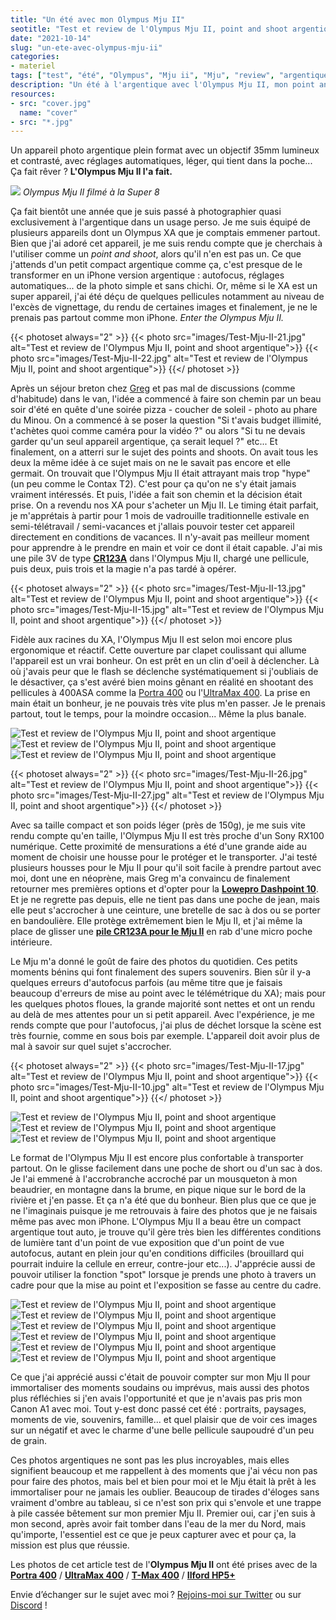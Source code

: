 ```yaml
---
title: "Un été avec mon Olympus Mju II"
seotitle: "Test et review de l'Olympus Mju II, point and shoot argentique"
date: "2021-10-14"
slug: "un-ete-avec-olympus-mju-ii"
categories:
- materiel
tags: ["test", "été", "Olympus", "Mju ii", "Mju", "review", "argentique", "appareil photo", "point and shoot"]
description: "Un été à l'argentique avec l'Olympus Mju II, mon point and shoot favoris."
resources:
- src: "cover.jpg"
  name: "cover"
- src: "*.jpg"
---
```


Un appareil photo argentique plein format avec un objectif 35mm lumineux et contrasté, avec réglages automatiques, léger, qui tient dans la poche... Ça fait rêver ? **L'Olympus Mju II l'a fait.**

![](images/olympusmjuII.gif)
_Olympus Mju II filmé à la Super 8_

Ça fait bientôt une année que je suis passé à photographier quasi exclusivement à l'argentique dans un usage perso. Je me suis équipé de plusieurs appareils dont un Olympus XA que je comptais emmener partout. Bien que j'ai adoré cet appareil, je me suis rendu compte que je cherchais à l'utiliser comme un _point and shoot_, alors qu'il n'en est pas un. Ce que j'attends d'un petit compact argentique comme ça, c'est presque de le transformer en un iPhone version argentique : autofocus, réglages automatiques... de la photo simple et sans chichi. Or, même si le XA est un super appareil, j'ai été déçu de quelques pellicules notamment au niveau de l'excès de vignettage, du rendu de certaines images et finalement, je ne le prenais pas partout comme mon iPhone. _Enter the Olympus Mju II._

{{< photoset always="2" >}} {{< photo src="images/Test-Mju-II-21.jpg" alt="Test et review de l'Olympus Mju II, point and shoot argentique">}} {{< photo src="images/Test-Mju-II-22.jpg" alt="Test et review de l'Olympus Mju II, point and shoot argentique">}} {{</ photoset >}}

Après un séjour breton chez [Greg](https://gregorymignard.com) et pas mal de discussions (comme d'habitude) dans le van, l'idée a commencé à faire son chemin par un beau soir d'été en quête d'une soirée pizza - coucher de soleil - photo au phare du Minou. On a commencé à se poser la question "Si t'avais budget illimité, t'achètes quoi comme caméra pour la vidéo ?" ou alors "Si tu ne devais garder qu'un seul appareil argentique, ça serait lequel ?" etc... Et finalement, on a atterri sur le sujet des points and shoots. On avait tous les deux la même idée à ce sujet mais on ne le savait pas encore et elle germait. On trouvait que l'Olympus Mju II était attrayant mais trop "hype" (un peu comme le Contax T2). C'est pour ça qu'on ne s'y était jamais vraiment intéressés. Et puis, l'idée a fait son chemin et la décision était prise. On a revendu nos XA pour s'acheter un Mju II. Le timing était parfait, je m'apprétais à partir pour 1 mois de vadrouille traditionnelle estivale en semi-télétravail / semi-vacances et j'allais pouvoir tester cet appareil directement en conditions de vacances. Il n'y-avait pas meilleur moment pour apprendre à le prendre en main et voir ce dont il était capable. J'ai mis une pile 3V de type [**CR123A**](https://amzn.to/3j139iC) dans l'Olympus Mju II, chargé une pellicule, puis deux, puis trois et la magie n'a pas tardé à opérer.


{{< photoset always="2" >}} {{< photo src="images/Test-Mju-II-13.jpg" alt="Test et review de l'Olympus Mju II, point and shoot argentique">}} {{< photo src="images/Test-Mju-II-15.jpg" alt="Test et review de l'Olympus Mju II, point and shoot argentique">}} {{</ photoset >}}

Fidèle aux racines du XA, l'Olympus Mju II est selon moi encore plus ergonomique et réactif. Cette ouverture par clapet coulissant qui allume l'appareil est un vrai bonheur. On est prêt en un clin d'oeil à déclencher. Là où j'avais peur que le flash se déclenche systématiquement si j'oubliais de le désactiver, ça s'est avéré bien moins gênant en réalité en shootant des pellicules à 400ASA comme la [Portra 400](https://www.digit-photo.com/KODAK-Portra-400-135-36-Poses-X5-rKFILM386.html?dpa_id=21) ou l'[UltraMax 400](https://www.digit-photo.com/KODAK-Ultramax-400-135-36-Poses-X3-rKODAK41024389.html?dpa_id=21). La prise en main était un bonheur, je ne pouvais très vite plus m'en passer. Je le prenais partout, tout le temps, pour la moindre occasion... Même la plus banale.

![Test et review de l'Olympus Mju II, point and shoot argentique](images/Test-Mju-II-0.jpg)
![Test et review de l'Olympus Mju II, point and shoot argentique](images/Test-Mju-II-1.jpg)
![Test et review de l'Olympus Mju II, point and shoot argentique](images/Test-Mju-II-9.jpg)

{{< photoset always="2" >}} {{< photo src="images/Test-Mju-II-26.jpg" alt="Test et review de l'Olympus Mju II, point and shoot argentique">}} {{< photo src="images/Test-Mju-II-27.jpg" alt="Test et review de l'Olympus Mju II, point and shoot argentique">}} {{</ photoset >}}

Avec sa taille compact et son poids léger (près de 150g), je me suis vite rendu compte qu'en taille, l'Olympus Mju II est très proche d'un Sony RX100 numérique. Cette proximité de mensurations a été d'une grande aide au moment de choisir une housse pour le protéger et le transporter. J'ai testé plusieurs housses pour le Mju II pour qu'il soit facile à prendre partout avec moi, dont une en néoprène, mais Greg m'a convaincu de finalement retourner mes premières options et d'opter pour la [**Lowepro Dashpoint 10**](https://www.digit-photo.com/LOWEPRO-Etui-Dashpoint-10-Gris-rLOWEPROLP364380WW.html?dpa_id=21). Et je ne regrette pas depuis, elle ne tient pas dans une poche de jean, mais elle peut s'accrocher à une ceinture, une bretelle de sac à dos ou se porter en bandoulière. Elle protège extrêmement bien le Mju II, et j'ai même la place de glisser une [**pile CR123A pour le Mju II**](https://amzn.to/3j139iC) en rab d'une micro poche intérieure.

Le Mju m'a donné le goût de faire des photos du quotidien. Ces petits moments bénins qui font finalement des supers souvenirs. Bien sûr il y-a quelques erreurs d'autofocus parfois (au même titre que je faisais beaucoup d'erreurs de mise au point avec le télémétrique du XA); mais pour les quelques photos floues, la grande majorité sont nettes et ont un rendu au delà de mes attentes pour un si petit appareil. Avec l'expérience, je me rends compte que pour l'autofocus, j'ai plus de déchet lorsque la scène est très fournie, comme en sous bois par exemple. L'appareil doit avoir plus de mal à savoir sur quel sujet s'accrocher.

{{< photoset always="2" >}} {{< photo src="images/Test-Mju-II-17.jpg" alt="Test et review de l'Olympus Mju II, point and shoot argentique">}} {{< photo src="images/Test-Mju-II-10.jpg" alt="Test et review de l'Olympus Mju II, point and shoot argentique">}} {{</ photoset >}}

![Test et review de l'Olympus Mju II, point and shoot argentique](images/Test-Mju-II-24.jpg)
![Test et review de l'Olympus Mju II, point and shoot argentique](images/Test-Mju-II-25.jpg)
![Test et review de l'Olympus Mju II, point and shoot argentique](images/Test-Mju-II-28.jpg)


Le format de l'Olympus Mju II est encore plus confortable à transporter partout. On le glisse facilement dans une poche de short ou d'un sac à dos. Je l'ai emmené à l'accrobranche accroché par un mousqueton à mon beaudrier, en montagne dans la brume, en pique nique sur le bord de la rivière et j'en passe. Et ça n'a été que du bonheur. Bien plus que ce que je ne l'imaginais puisque je me retrouvais à faire des photos que je ne faisais même pas avec mon iPhone. L'Olympus Mju II a beau être un compact argentique tout auto, je trouve qu'il gère très bien les différentes conditions de lumière tant d'un point de vue exposition que d'un point de vue autofocus, autant en plein jour qu'en conditions difficiles (brouillard qui pourrait induire la cellule en erreur, contre-jour etc...). J'apprécie aussi de pouvoir utiliser la fonction "spot" lorsque je prends une photo à travers un cadre pour que la mise au point et l'exposition se fasse au centre du cadre.

![Test et review de l'Olympus Mju II, point and shoot argentique](images/Test-Mju-II-6.jpg)
![Test et review de l'Olympus Mju II, point and shoot argentique](images/Test-Mju-II-11.jpg)
![Test et review de l'Olympus Mju II, point and shoot argentique](images/Test-Mju-II-12.jpg)
![Test et review de l'Olympus Mju II, point and shoot argentique](images/Test-Mju-II-14.jpg)
![Test et review de l'Olympus Mju II, point and shoot argentique](images/Test-Mju-II-19.jpg)
![Test et review de l'Olympus Mju II, point and shoot argentique](images/Test-Mju-II-20.jpg)

Ce que j'ai apprécié aussi c'était de pouvoir compter sur mon Mju II pour immortaliser des moments soudains ou imprévus, mais aussi des photos plus réfléchies si j'en avais l'opportunité et que je n'avais pas pris mon Canon A1 avec moi. Tout y-est donc passé cet été : portraits, paysages, moments de vie, souvenirs, famille... et quel plaisir que de voir ces images sur un négatif et avec le charme d'une belle pellicule saupoudré d'un peu de grain.

Ces photos argentiques ne sont pas les plus incroyables, mais elles signifient beaucoup et me rappellent à des moments que j'ai vécu non pas pour faire des photos, mais bel et bien pour moi et le Mju était là prêt à les immortaliser pour ne jamais les oublier. Beaucoup de tirades d'éloges sans vraiment d'ombre au tableau, si ce n'est son prix qui s'envole et une trappe à pile cassée bêtement sur mon premier Mju II. Premier oui, car j'en suis à mon second, après avoir fait tomber dans l'eau de la mer du Nord, mais qu'importe, l'essentiel est ce que je peux capturer avec et pour ça, la mission est plus que réussie.

Les photos de cet article test de l'**Olympus Mju II** ont été prises avec de la [**Portra 400**](https://www.digit-photo.com/KODAK-Portra-400-135-36-Poses-X5-rKFILM386.html?dpa_id=21) / [**UltraMax 400**](https://www.digit-photo.com/KODAK-Ultramax-400-135-36-Poses-X3-rKODAK41024389.html?dpa_id=21) / [**T-Max 400**](https://www.digit-photo.com/KODAK-T-Max-135-400asa-36-Poses-rFNBK3841038.html?dpa_id=21) / [**Ilford HP5+**](https://www.digit-photo.com/ILFORD-HP5-135-400asa-36-Poses-rFNBI1574577.html?dpa_id=21)

Envie d’échanger sur le sujet avec moi ? [Rejoins-moi sur Twitter](http://twitter.com/jeremy.janin) ou sur [Discord](https://discord.gg/rvk5DTwT8H) !
